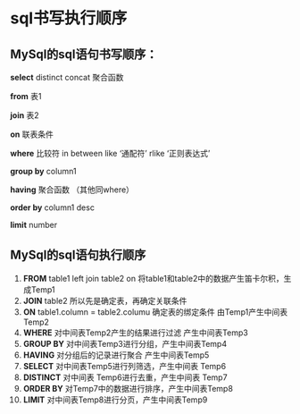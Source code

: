 # sql书写执行顺序

## MySql的sql语句书写顺序：

**select**	distinct	concat	聚合函数

**from**	表1

**join**	表2

**on**	联表条件

**where**	比较符	in	between	like ‘通配符’	rlike ‘正则表达式’

**group by**	column1

**having**	聚合函数	（其他同where）

**order by**	column1 desc

**limit**	number



## MySql的sql语句执行顺序

1. **FROM** table1 left join table2 on 将table1和table2中的数据产生笛卡尔积，生成Temp1
2. **JOIN** table2 所以先是确定表，再确定关联条件
3. **ON** table1.column = table2.columu 确定表的绑定条件 由Temp1产生中间表Temp2
4. **WHERE** 对中间表Temp2产生的结果进行过滤 产生中间表Temp3
5. **GROUP BY** 对中间表Temp3进行分组，产生中间表Temp4
6. **HAVING** 对分组后的记录进行聚合 产生中间表Temp5
7. **SELECT** 对中间表Temp5进行列筛选，产生中间表 Temp6
8. **DISTINCT** 对中间表 Temp6进行去重，产生中间表 Temp7
9. **ORDER BY** 对Temp7中的数据进行排序，产生中间表Temp8
10. **LIMIT** 对中间表Temp8进行分页，产生中间表Temp9